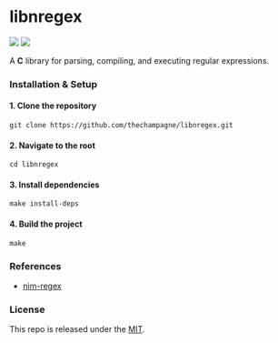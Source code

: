 # libnregex

[![](https://img.shields.io/github/v/tag/thechampagne/libnregex?label=version)](https://github.com/thechampagne/libnregex/releases/latest) [![](https://img.shields.io/github/license/thechampagne/libnregex)](https://github.com/thechampagne/libnregex/blob/main/LICENSE)

A **C** library for parsing, compiling, and executing regular expressions.

### Installation & Setup

#### 1. Clone the repository
```
git clone https://github.com/thechampagne/libnregex.git
```
#### 2. Navigate to the root
```
cd libnregex
```
#### 3. Install dependencies
```
make install-deps
```
#### 4. Build the project
```
make
```

### References
 - [nim-regex](https://github.com/nitely/nim-regex)

### License

This repo is released under the [MIT](https://github.com/thechampagne/libnregex/blob/main/LICENSE).
